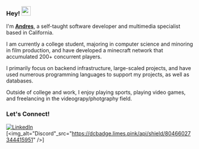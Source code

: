 ### Hey!  <img src="https://emojis.slackmojis.com/emojis/images/1536351075/4594/blob-wave.gif" width="25"/>

I'm [**Andres**](https://aalvarez.cc), a self-taught software developer and multimedia specialist based in California.

I am currently a college student, majoring in computer science and minoring in film production, and have developed a minecraft network that accumulated 200+ concurrent players.

I primarily focus on backend infrastructure, large-scaled projects, and have used numerous programming languages to support my projects, as well as databases.

Outside of college and work, I enjoy playing sports, playing video games, and freelancing in the videograpy/photgraphy field.

### Let's Connect!

[<img alt="LinkedIn" src="https://img.shields.io/badge/LinkedIn-%230E76A8.svg?&style=for-the-badge&logo=LinkedIn&logoColor=white" />](https://linkedin.com/in/aalvarezm)
[<img_alt="Discord"_src="https://dcbadge.limes.pink/api/shield/80466027344415951" />]
